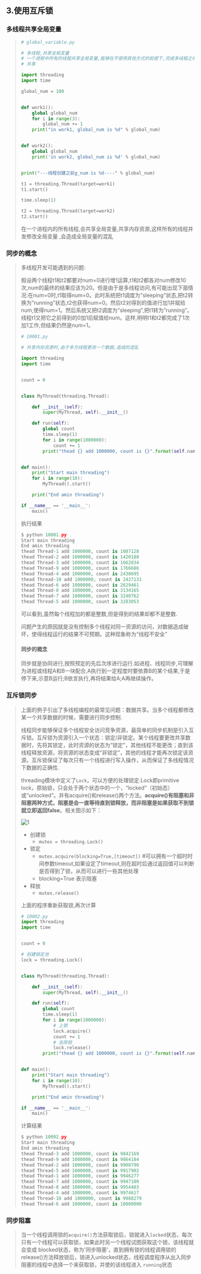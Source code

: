 ## 3.使用互斥锁

### 多线程共享全局变量

> ```python
> # global_variable.py
>
> # 多线程,共享全局变量
> # 一个进程中所有的线程共享全局变量,能够在不使用其他方式的前提下,完成多线程之间的数据
> # 共享
>
> import threading
> import time
>
> global_num = 100
>
>
> def work1():
>     global global_num
>     for i in range(3):
>         global_num += 1
>     print("in work1, global_num is %d" % global_num)
>
>
> def work2():
>     global global_num
>     print('in work2, global_num is %d' % global_num)
>
>
> print("---线程创建之前g_num is %d----" % global_num)
>
> t1 = threading.Thread(target=work1)
> t1.start()
>
> time.sleep(1)
>
> t2 = threading.Thread(target=work2)
> t2.start()
> ```
>
> 在一个进程内的所有线程,会共享全局变量,共享内存资源,这样所有的线程并发修改全局变量 ,会造成全局变量的混乱

### 同步的概念

> 多线程开发可能遇到的问题:
>
> 假设两个线程t1和t2都要对num=0进行增1运算,t1和t2都各对num修改10次,num的最终的结果应该为20。但是由于是多线程访问,有可能出现下面情况:在num=0时,t1取得num=0。此时系统把t1调度为”sleeping”状态,把t2转换为”running”状态,t2也获得num=0。然后t2对得到的值进行加1并赋给num,使得num=1。然后系统又把t2调度为”sleeping”,把t1转为”running”。线程t1又把它之前得到的0加1后赋值给num。这样,明明t1和t2都完成了1次加1工作,但结果仍然是num=1。
>
> ```python
> # 10001.py
>
> # 共享内存资源时,由于多方线程更改一个数据,造成的混乱
>
> import threading
> import time
>
>
> count = 0
>
>
> class MyThread(threading.Thread):
>
>     def __init__(self):
>         super(MyThread, self).__init__()
>
>     def run(self):
>         global count
>         time.sleep(1)
>         for i in range(1000000):
>             count += 1
>         print("thead {} add 1000000, count is {}".format(self.name, count))
>
>
> def main():
>     print("Start main threading")
>     for i in range(10):
>         MyThread().start()
>
>     print("End amin threading")
>
> if __name__ == '__main__':
>     main()
> ```
>
> 执行结果
>
> ```python
> $ python 10001.py 
> Start main threading
> End amin threading
> thead Thread-1 add 1000000, count is 1087128
> thead Thread-2 add 1000000, count is 1420188
> thead Thread-3 add 1000000, count is 1662834
> thead Thread-9 add 1000000, count is 1766686
> thead Thread-4 add 1000000, count is 2430695
> thead Thread-10 add 1000000, count is 2427131
> thead Thread-6 add 1000000, count is 2629461
> thead Thread-8 add 1000000, count is 3134165
> thead Thread-7 add 1000000, count is 3240762
> thead Thread-5 add 1000000, count is 3283053
> ```
>
> 可以看到,虽然每个线程加的都是整数,但是得到的结果却都不是整数.
>
> 问题产生的原因就是没有控制多个线程对同一资源的访问，对数据造成破坏，使得线程运行的结果不可预期。这种现象称为“线程不安全”
>
> #### 同步的概念
>
> 同步就是协同进行,按照预定的先后次序进行运行.如进程、线程同步,可理解为进程或线程A和B一块配合,A执行到一定程度时要依靠B的某个结果,于是停下来,示意B运行;B依言执行,再将结果给A;A再继续操作。

### 互斥锁同步

> 上面的例子引出了多线程编程的最常见问题：数据共享。当多个线程都修改某一个共享数据的时候，需要进行同步控制.
>
> 线程同步能够保证多个线程安全访问竞争资源，最简单的同步机制是引入互斥锁。互斥锁为资源引入一个状态：锁定/非锁定。某个线程要更改共享数据时，先将其锁定，此时资源的状态为“锁定”，其他线程不能更改；直到该线程释放资源，将资源的状态变成“非锁定”，其他的线程才能再次锁定该资源。互斥锁保证了每次只有一个线程进行写入操作，从而保证了多线程情况下数据的正确性.
>
> threading模块中定义了`Lock`，可以方便的处理锁定.Lock即primitive lock，原始锁，只会处于两个状态中的一个，“locked”（初始态）或“unlocked”。并有acquire()和release()两个方法。**acquire()有阻塞和非阻塞两种方式，阻塞是会一直等待直到锁释放，而非阻塞是如果获取不到锁就立即返回false**。相关图示如下： 
>
> ![1](../picture/10022.png) 
>
> - 创建锁
>   - `mutex = threading.Lock()`
> - 锁定
>    - `mutex.acquire(blocking=True,[timeout])` #可以拥有一个超时时间参数timeout,如果设定了timeout,则在超时后通过返回值可以判断是否得到了锁，从而可以进行一些其他处理 	
>    - blocking=True 表示阻塞
> - 释放
>    - `mutex.release()`
>
> 上面的程序重新获取锁,再次计算
>
> ```python
> # 10002.py
> import threading
> import time
>
>
> count = 0
>
> # 创建锁定池
> lock = threading.Lock()
>
>
> class MyThread(threading.Thread):
>
>     def __init__(self):
>         super(MyThread, self).__init__()
>
>     def run(self):
>         global count
>         time.sleep(1)
>         for i in range(1000000):
>             # 上锁
>             lock.acquire()
>             count += 1
>             # 去除锁
>             lock.release()
>         print("thead {} add 1000000, count is {}".format(self.name, count))
>
>
> def main():
>     print("Start main threading")
>     for i in range(10):
>         MyThread().start()
>
>     print("End amin threading")
>
> if __name__ == '__main__':
>     main()
> ```
>
> 计算结果
>
> ```python
> $ python 10002.py 
> Start main threading
> End amin threading
> thead Thread-3 add 1000000, count is 9842169
> thead Thread-9 add 1000000, count is 9864184
> thead Thread-2 add 1000000, count is 9908790
> thead Thread-5 add 1000000, count is 9917902
> thead Thread-1 add 1000000, count is 9946277
> thead Thread-7 add 1000000, count is 9947100
> thead Thread-8 add 1000000, count is 9954403
> thead Thread-4 add 1000000, count is 9974617
> thead Thread-10 add 1000000, count is 9988279
> thead Thread-6 add 1000000, count is 10000000
> ```

### 同步阻塞

> 当一个线程调用锁的`acquire()`方法获取锁后，锁就进入`locked`状态，每次只有一个线程可以获取锁，如果此时另一个线程试图获取这个锁，该线程就会变成 blocked状态，称为'同步阻塞'，直到拥有锁的线程调用锁的release()方法释放锁后，锁进入unlocked状态，线程调度程序从出入同步阻塞的线程中选择一个来获取锁，并使的该线程进入 `running`状态